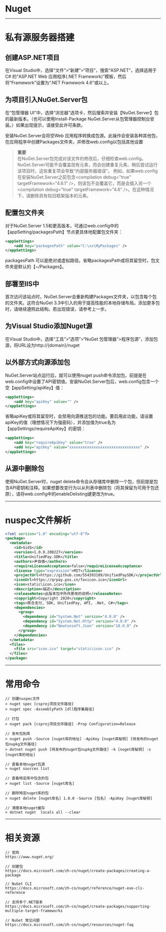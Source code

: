 <b style="font-size: 2em">Nuget</b>

---

# 私有源服务器搭建

## 创建ASP.NET项目

在Visual Studio中，选择“文件”>“新建”>“项目”，搜索“ASP.NET”，选择适用于 C# 的“ASP.NET Web 应用程序(.NET Framework)”模板，然后将“Framework”设置为“.NET Framework 4.6”或以上。

## 为项目引入NuGet.Server包

在“包管理器 UI”中，选择“浏览器”选项卡，然后搜索并安装【NuGet.Server】包的最新版本。（也可以使用Install-Package NuGet.Server从包管理器控制台安装。）如果出现提示，请接受此许可条款。

安装NuGet.Server会将空Web 应用程序转换成包源。此操作会安装各种其他包，在应用程序中创建Packages文件夹，并修改web.config以包括其他设置

> **重要**  
> 在NuGet.Server包完成对该文件的修改后，仔细检查web.config。NuGet.Server可能不会覆盖现有元素，而会创建重复元素。稍后尝试运行该项目时，这些重复项会导致“内部服务器错误”。 例如，如果web.config在安装NuGet.Server之前包含&lt;compilation debug="true" targetFramework="4.6.1" /&gt;，则该包不会覆盖它，而是会插入另一个 &lt;compilation debug="true" targetFramework="4.6" /&gt;。在这种情况下，请删除具有较旧框架版本的元素。

## 配置包文件夹

对于NuGet.Server 1.5和更高版本，可通过web.config中的【appSetting/packagesPath】节点更具体地配置包文件夹：

```xml
<appSettings>
    <add key="packagesPath" value="C:\xx\MyPackages" />
</appSettings>
```

packagesPath 可以是绝对或虚拟路径。省略packagesPath或将其留空时，包文件夹是默认的【~/Packages】。

## 部署至IIS中

首次访问该站点时，NuGet.Server会重新构建Packages文件夹，以包含每个包的文件夹。这符合NuGet 3.3中引入的用于提高性能的本地存储布局。添加更多包时，请继续遵照此结构。若出现错误，请参考上一步。

## 为Visual Studio添加Nuget源

在Visual Studio中，选择“工具”>“选项”>“NuGet 包管理器”>程序包源”，添加包源，将URL设为http://{domain}/nuget

## 以外部方式向源添加包

NuGet.Server站点运行后，就可以使用nuget push命令添加包，前提是在web.config中设置了API密钥值。安装NuGet.Server包后，web.config包含一个空【appSetting/apiKey】值：

```xml
<appSettings>
    <add key="apiKey" value="" />
</appSettings>
```

省略apiKey或将其留空时，会禁用向源推送包的功能。要启用此功能，请设置apiKey的值（理想情况下为强密码），并添加值为true名为【appSettings/requireApiKey】的密钥：

```xml
<appSettings>
    <add key="requireApiKey" value="true" />
    <add key="apiKey" value="xxxxxxxxxxxxxxxxxxxxxxxxxxxxxxxx" />
</appSettings>
```

## 从源中删除包

使用NuGet.Server时，nuget delete命令会从存储库中删除一个包，但前提是包含API密钥和注释。如果想要改变行为以从列表中删除包（将其保留为可用于包还原），请将web.config中的enableDelisting键更改为true。

---

# nuspec文件解析

```xml
<?xml version="1.0" encoding="utf-8"?>
<package>
  <metadata>
    <id>$id$</id>
    <version>1.0.0.200227</version>
    <title>UnifiedPay.SDK</title>
    <authors>尹自强</authors>
    <requireLicenseAcceptance>false</requireLicenseAcceptance>
    <license type="expression">MIT</license>
    <projectUrl>https://github.com/554393109/UnifiedPaySDK/</projectUrl>
    <iconUrl>https://qrpay.pos.cn/favicon.ico</iconUrl>
    <icon>static\icon.ico</icon>
    <description>描述</description>
    <releaseNotes>此版本包中所作更改的说明</releaseNotes>
    <copyright>Copyright 2020</copyright>
    <tags>聚合支付, SDK, UnifiedPay, API, .Net, C#</tags>
    <dependencies>
      <group>
        <dependency id="System.Net" version="4.0.0" />
        <dependency id="System.Net.Http" version="4.0.0" />
        <dependency id="Newtonsoft.Json" version="10.0.0" />
      </group>
    </dependencies>
  </metadata>
  <files>
    <file src="icon.ico" target="static\icon.ico" />
  </files>
</package>
```
---

# 常用命令

```text
// 创建nuspec文件
> nuget spec [csproj项目文件路径]
> nuget spec -AssemblyPath [dll程序集路径]

// 打包
> nuget pack [csproj项目文件路径] -Prop Configuration=Release

// 发布包到库
> nuget push -Source [nuget库的地址] -ApiKey [nuget库秘钥] [待发布的nuget包nupkg文件路径]
> dotnet nuget push [待发布的nuget包nupkg文件路径] -k [nuget库秘钥] -s [nuget库的地址]

// 查看本地nuget包源
> nuget sources list

// 查看特定库中包含的包
> nuget list -Source [nuget库名]

// 删除特定nuget库的包
> nuget delete [nuget库名] 1.0.0 -Source [包名] -ApiKey [nuget库秘钥]

// 清理本地nuget缓存
> dotnet nuget  locals all --clear
```

---

# 相关资源

```text
// 官网
https://www.nuget.org/

// 创建包
https://docs.microsoft.com/zh-cn/nuget/create-packages/creating-a-package

// NuGet CLI
https://docs.microsoft.com/zh-cn/nuget/reference/nuget-exe-cli-reference

// 支持多个.NET版本
https://docs.microsoft.com/zh-cn/nuget/create-packages/supporting-multiple-target-frameworks

// NuGet 常见问题
https://docs.microsoft.com/zh-cn/nuget/resources/nuget-faq
```
